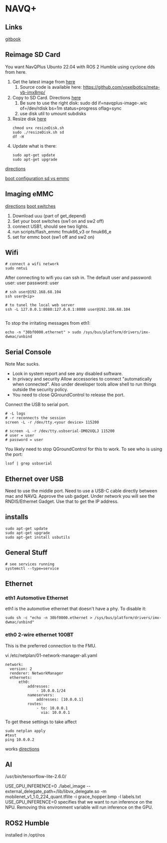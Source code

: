 # NAVQ+

## Links
[gitbook](https://nxp.gitbook.io/8mpnavq/)

## Reimage SD Card
You want NavQPlus Ubunto 22.04 with ROS 2 Humble using cyclone dds from here. 

1. Get the latest image from [here](https://github.com/rudislabs/navqplus-create3-images/releases/)
   1. Source code is available here: https://github.com/voxelbotics/meta-vb-imx8mp/
2. Copy to SD Card. Directions [here](https://iroboteducation.github.io/create3_docs/setup/navqplus/)
   1. Be sure to use the right disk: sudo dd if=navqplus-image-<version>.wic of=/dev/rdisk<X> bs=1m status=progress oflag=sync
   2. use disk util to umount subdisks
3. Resize disk [here](https://nxp.gitbook.io/8mmnavq/getting-started/quickstart/expand-space-on-sd-card#easy-to-use-script)
   ```
   chmod u+x resizeDisk.sh
   sudo ./resizeDisk.sh sd
   df -H
   ```
4. Update what is there:
   ``` 
   sudo apt-get update
   sudo apt-get upgrade
   ```

[directions](https://nxp.gitbook.io/8mpnavq/navqplus-user-guide/quickstart/flashing-with-new-firmware#flashing-sd-card-using-linux-mac)

[boot configuration sd vs emmc](https://nxp.gitbook.io/8mpnavq/navqplus-user-guide/quickstart/flashing-with-new-firmware#boot-switches-configuration)

## Imaging eMMC
[directions](https://iroboteducation.github.io/create3_docs/setup/navqplus/)
[boot switches](https://iroboteducation.github.io/create3_docs/setup/navqplus/#boot-switches)

1. Download uuu (part of get_depend)
2. Set your boot switches (sw1 on and sw2 off)
3. connect USB1, should see two lights. 
4. run scripts/flash_emmc fmuk66_v3 or fmuk66_e
5. set for emmc boot (sw1 off and sw2 on)


## Wifi 
```
# connect a wifi network 
sudo nmtui
```
After connecting to wifi you can ssh in. The default user and password:
user: user
password: user
```
# ssh user@192.168.68.104
ssh user@<ip>

# to tunel the local web server 
ssh -L 127.0.0.1:8080:127.0.0.1:8080 user@192.168.68.104


```

To stop the irritating messages from eth1:
```
echo -n "30bf0000.ethernet" > sudo /sys/bus/platform/drivers/imx-dwmac/unbind
```

## Serial Console
Note Mac sucks.
* Look in system report and see any disabled software.
* In privacy and security Allow accessories to connect "automatically when connected". Also under developer tools allow shell to run things outside the security policy.
* You need to close QGroundControl to release the port.

Connect the USB to serial port.
```
# -L logs
# -r reconnects the session
screen -L -r /dev/tty.<your device> 115200

# screen -L -r /dev/tty.usbserial-DM02UQLJ 115200
# user = user
# password = user
```

You likely need to stop QGroundControl for this to work. To see who is using the port:

```
lsof | grep usbserial
```



## Ethernet over USB
Need to use the middle port. Need to use a USB-C cable directly between mac and NAVQ.
Approve the usb gadget.
Under network you will see the RNDIS/Ethernet Gadget.
Use that to get the IP address. 



## installs
```
sudo apt-get update
sudo apt-get upgrade
sudo apt-get install usbutils
```

## General Stuff
```
# see services running
systemctl --type=service
```

## Ethernet
### eth1 Automotive Ethernet
eth1 is the automotive ethernet that doesn't have a phy. To disable it:
```
sudo sh -c "echo -n 30bf0000.ethernet > /sys/bus/platform/drivers/imx-dwmac/unbind"
```
### eth0 2-wire ethernet 100BT 
This is the preferred connection to the FMU.

vi /etc/netplan/01-network-manager-all.yaml
```
network:
  version: 2
  renderer: NetworkManager
  ethernets:
      eth0:
          addresses:
              - 10.0.0.1/24
          nameservers:
              addresses: [10.0.0.1]
          routes:
              - to: 10.0.0.1
                via: 10.0.0.1
```
To get these settings to take affect
```
sudo netplan apply
#test
ping 10.0.0.2
```
works [directions](https://docs.px4.io/main/en/advanced_config/ethernet_setup.html)


## AI
/usr/bin/tensorflow-lite-2.6.0/

USE_GPU_INFERENCE=0 ./label_image --external_delegate_path=/lib/libvx_delegate.so -m mobilenet_v1_1.0_224_quant.tflite -i grace_hopper.bmp -l labels.txt
USE_GPU_INFERENCE=0 specifies that we want to run inference on the NPU. Removing this environment variable will run inference on the GPU.


## ROS2 Humble
installed in /opt/ros

